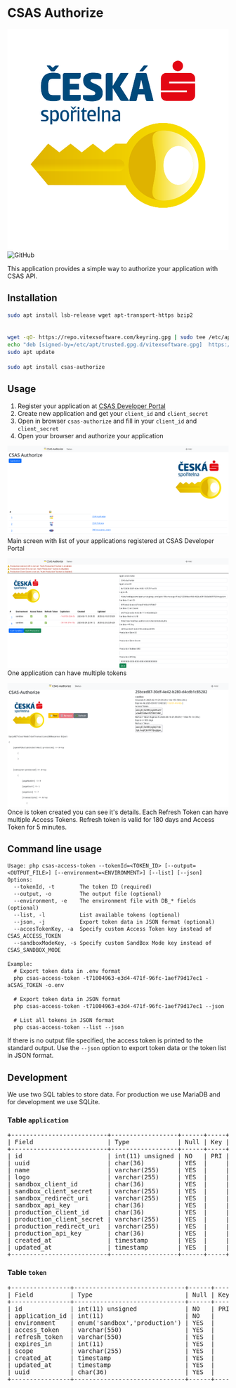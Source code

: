 # CSAS Authorize

![CSAS Auhorize Logo](src/images/csas-authorize.svg?raw=true)
![GitHub](https://img.shields.io/github/license/Spoje-Net/csas-authorize)


This application provides a simple way to authorize your application with CSAS API.

## Installation

```bash
sudo apt install lsb-release wget apt-transport-https bzip2


wget -qO- https://repo.vitexsoftware.com/keyring.gpg | sudo tee /etc/apt/trusted.gpg.d/vitexsoftware.gpg
echo "deb [signed-by=/etc/apt/trusted.gpg.d/vitexsoftware.gpg]  https://repo.vitexsoftware.com  $(lsb_release -sc) main" | sudo tee /etc/apt/sources.list.d/vitexsoftware.list
sudo apt update

sudo apt install csas-authorize
```

## Usage
1. Register your application at [CSAS Developer Portal](https://developers.csas.cz/)
2. Create new application and get your `client_id` and `client_secret`
3. Open in browser `csas-authorize` and fill in your `client_id` and `client_secret`
4. Open your browser and authorize your application


!['Apps'](apps-screenshot.png?raw=true)
Main screen with list of your applications registered at CSAS Developer Portal


![App](app-screenshot.png?raw=true)
One application can have multiple tokens

!['Token'](token-screenshot.png?raw=true)
Once is token created you can see it's details. Each Refresh Token can have multiple Access Tokens.
Refresh token is valid for 180 days and Access Token for 5 minutes.

## Command line usage

```shell
Usage: php csas-access-token --tokenId=<TOKEN_ID> [--output=<OUTPUT_FILE>] [--environment=<ENVIRONMENT>] [--list] [--json]
Options:
  --tokenId, -t        The token ID (required)
  --output, -o         The output file (optional)
  --environment, -e    The environment file with DB_* fields (optional)
  --list, -l           List available tokens (optional)
  --json, -j           Export token data in JSON format (optional)
  --accesTokenKey, -a  Specify custom Access Token key instead of CSAS_ACCESS_TOKEN
  --sandboxModeKey, -s Specify custom SandBox Mode key instead of CSAS_SANDBOX_MODE

Example:
  # Export token data in .env format
  php csas-access-token -t71004963-e3d4-471f-96fc-1aef79d17ec1 -aCSAS_TOKEN -o.env

  # Export token data in JSON format
  php csas-access-token -t71004963-e3d4-471f-96fc-1aef79d17ec1 --json

  # List all tokens in JSON format
  php csas-access-token --list --json
```

If there is no output file specified, the access token is printed to the standard output. Use the `--json` option to export token data or the token list in JSON format.


## Development

We use two SQL tables to store data. For production we use MariaDB and for development we use SQLite.

### Table `application`

<pre>
+--------------------------+------------------+------+-----+---------------------+-------------------------------+
| Field                    | Type             | Null | Key | Default             | Extra                         |
+--------------------------+------------------+------+-----+---------------------+-------------------------------+
| id                       | int(11) unsigned | NO   | PRI | NULL                | auto_increment                |
| uuid                     | char(36)         | YES  |     | NULL                |                               |
| name                     | varchar(255)     | YES  |     | NULL                |                               |
| logo                     | varchar(255)     | YES  |     | NULL                |                               |
| sandbox_client_id        | char(36)         | YES  |     | NULL                |                               |
| sandbox_client_secret    | varchar(255)     | YES  |     | NULL                |                               |
| sandbox_redirect_uri     | varchar(255)     | YES  |     | NULL                |                               |
| sandbox_api_key          | char(36)         | YES  |     | NULL                |                               |
| production_client_id     | char(36)         | YES  |     | NULL                |                               |
| production_client_secret | varchar(255)     | YES  |     | NULL                |                               |
| production_redirect_uri  | varchar(255)     | YES  |     | NULL                |                               |
| production_api_key       | char(36)         | YES  |     | NULL                |                               |
| created_at               | timestamp        | YES  |     | current_timestamp() |                               |
| updated_at               | timestamp        | YES  |     | current_timestamp() | on update current_timestamp() |
+--------------------------+------------------+------+-----+---------------------+-------------------------------+
</pre>

### Table `token`

<pre>
+----------------+------------------------------+------+-----+---------------------+-------------------------------+
| Field          | Type                         | Null | Key | Default             | Extra                         |
+----------------+------------------------------+------+-----+---------------------+-------------------------------+
| id             | int(11) unsigned             | NO   | PRI | NULL                | auto_increment                |
| application_id | int(11)                      | NO   |     | NULL                |                               |
| environment    | enum('sandbox','production') | YES  |     | NULL                |                               |
| access_token   | varchar(550)                 | YES  |     | NULL                |                               |
| refresh_token  | varchar(550)                 | YES  |     | NULL                |                               |
| expires_in     | int(11)                      | YES  |     | NULL                |                               |
| scope          | varchar(255)                 | YES  |     | NULL                |                               |
| created_at     | timestamp                    | YES  |     | current_timestamp() |                               |
| updated_at     | timestamp                    | YES  |     | current_timestamp() | on update current_timestamp() |
| uuid           | char(36)                     | YES  |     | NULL                |                               |
+----------------+------------------------------+------+-----+---------------------+-------------------------------+
</pre>
